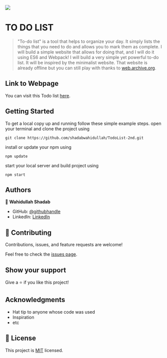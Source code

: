 ![](https://img.shields.io/badge/Microverse-blueviolet)

# TO DO LIST

> "To-do list" is a tool that helps to organize your day. It simply lists the things that you need to do and allows you to mark them as complete. I will build a simple website that allows for doing that, and I will do it using ES6 and Webpack!
>  I will build a very simple yet powerful to-do list. It will be inspired by the minimalist website. That website is already offline but you can still play with thanks to [web.archive.org](web.archive.org).

## Link to Webpage

You can visit this Todo list [here](https://shadabwahidullah.github.io/TodoList-2nd/dist/).

## Getting Started

To get a local copy up and running follow these simple example steps.
open your terminal and clone the project using 

`git clone https://github.com/shadabwahidullah/TodoList-2nd.git`

install or update your npm using

`npm update`

start your local server and build project using

`npm start`


## Authors

👤 **Wahidullah Shadab**

- GitHub: [@githubhandle](https://github.com/shadabwahidullah)
- LinkedIn: [LinkedIn](https://www.linkedin.com/in/wahidullah-shadab-2712031a3)

## 🤝 Contributing

Contributions, issues, and feature requests are welcome!

Feel free to check the [issues page](../../issues/).

## Show your support

Give a ⭐️ if you like this project!

## Acknowledgments

- Hat tip to anyone whose code was used
- Inspiration
- etc

## 📝 License

This project is [MIT](./MIT.md) licensed.
